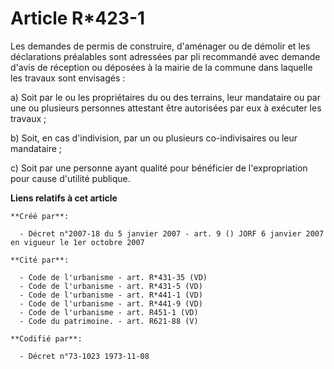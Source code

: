 # Article R*423-1

Les demandes de permis de construire, d'aménager ou de démolir et les déclarations préalables sont adressées par pli
recommandé avec demande d'avis de réception ou déposées à la mairie de la commune dans laquelle les travaux sont envisagés :

a) Soit par le ou les propriétaires du ou des terrains, leur mandataire ou par une ou plusieurs personnes attestant être
autorisées par eux à exécuter les travaux ;

b) Soit, en cas d'indivision, par un ou plusieurs co-indivisaires ou leur mandataire ;

c) Soit par une personne ayant qualité pour bénéficier de l'expropriation pour cause d'utilité publique.

**Liens relatifs à cet article**

	**Créé par**:

	  - Décret n°2007-18 du 5 janvier 2007 - art. 9 () JORF 6 janvier 2007 en vigueur le 1er octobre 2007

	**Cité par**:

	  - Code de l'urbanisme - art. R*431-35 (VD)
	  - Code de l'urbanisme - art. R*431-5 (VD)
	  - Code de l'urbanisme - art. R*441-1 (VD)
	  - Code de l'urbanisme - art. R*441-9 (VD)
	  - Code de l'urbanisme - art. R451-1 (VD)
	  - Code du patrimoine. - art. R621-88 (V)

	**Codifié par**:

	  - Décret n°73-1023 1973-11-08
